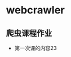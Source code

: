 <!--
 * @Author: your name
 * @Date: 2020-07-06 20:47:56
 * @LastEditTime: 2020-07-06 21:21:35
 * @LastEditors: Please set LastEditors
 * @Description: In User Settings Edit
 * @FilePath: \webcrawler-1\README.md
--> 
# webcrawler
## 爬虫课程作业
- 第一次课的内容23